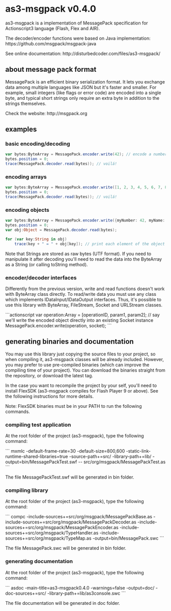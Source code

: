 # as3-msgpack v0.4.0
<p>as3-msgpack is a implementation of MessagePack specification for Actionscript3 language (Flash, Flex and AIR).</p>
<p>The decoder/encoder functions were based on Java implementation: https://github.com/msgpack/msgpack-java</p>
<p>See online documentation: http://disturbedcoder.com/files/as3-msgpack/</p>

## about message pack format
<p>MessagePack is an efficient binary serialization format. It lets you exchange data among multiple languages like JSON but it's faster and smaller. For example, small integers (like flags or error code) are encoded into a single byte, and typical short strings only require an extra byte in addition to the strings themselves.</p>
<p>Check the website: http://msgpack.org</p>

## examples
### basic encoding/decoding
```actionscript
var bytes:ByteArray = MessagePack.encoder.write(42); // encode a number
bytes.position = 0;
trace(MessagePack.decoder.read(bytes)); // voilá!
```

### encoding arrays
```actionscript
var bytes:ByteArray = MessagePack.encoder.write([1, 2, 3, 4, 5, 6, 7, 8, 9, 10]); // encode an array
bytes.position = 0;
trace(MessagePack.decoder.read(bytes)); // voilá!
```

### encoding objects
```actionscript
var bytes:ByteArray = MessagePack.encoder.write({myNumber: 42, myName: "Lucas"}); // encode an object
bytes.position = 0;
var obj:Object = MessagePack.decoder.read(bytes);

for (var key:String in obj)
	trace(key + " = " + obj[key]); // print each element of the object
```
<p>Note that Strings are stored as raw bytes (UTF format). If you need to manipulate it after decoding you'll need to read the data into the ByteArray as a String (or calling toString method).</p>

### encoder/decoder interfaces
<p>Differently from the previous version, write and read functions doesn't work with ByteArray class directly. To read/write data you must use any class which implements IDataInput/IDataOutput interfaces. Thus, it's possible to use this library with ByteArray, FileStream, Socket and URLStream classes.</p>
```actionscript
var operation:Array = [operationID, param1, param2];
// say we'll write the encoded object directly into an existing Socket instance
MessagePack.encoder.write(operation, socket);
```

## generating binaries and documentation
<p>You may use this library just copying the source files to your project, so when compiling it, as3-msgpack classes will be already included. However, you may prefer to use pre-compiled binaries (which can improve the compiling time of your project). You can download the binaries straight from the repository, or download the latest tag.</p>
<p>In the case you want to recompile the project by your self, you'll need to install FlexSDK (as3-msgpack compiles for Flash Player 9 or above). See the following instructions for more details.</p>
<p>Note: FlexSDK binaries must be in your PATH to run the following commands.</p>

### compiling test application
<p>At the root folder of the project (as3-msgpack), type the following command:</p>
```
mxmlc -default-frame-rate=30 -default-size=800,600 -static-link-runtime-shared-libraries=true -source-path+=src/ -library-path+=lib/ -output=bin/MessagePackTest.swf -- src/org/msgpack/MessagePackTest.as
```
<p>The file MessagePackTest.swf will be generated in bin folder.</p>

### compiling library
<p>At the root folder of the project (as3-msgpack), type the following command:</p>
```
compc -include-sources+=src/org/msgpack/MessagePackBase.as -include-sources+=src/org/msgpack/MessagePackDecoder.as -include-sources+=src/org/msgpack/MessagePackEncoder.as -include-sources+=src/org/msgpack/TypeHandler.as -include-sources+=src/org/msgpack/TypeMap.as -output=bin/MessagePack.swc
```
<p>The file MessagePack.swc will be generated in bin folder.</p>

### generating documentation
<p>At the root folder of the project (as3-msgpack), type the following command:</p>
```
asdoc -main-title=as3-msgpack0.4.0 -warnings=false -output=doc/ -doc-sources+=src/ -library-path+=lib/as3console.swc
```
<p>The file documentation will be generated in doc folder.</p>